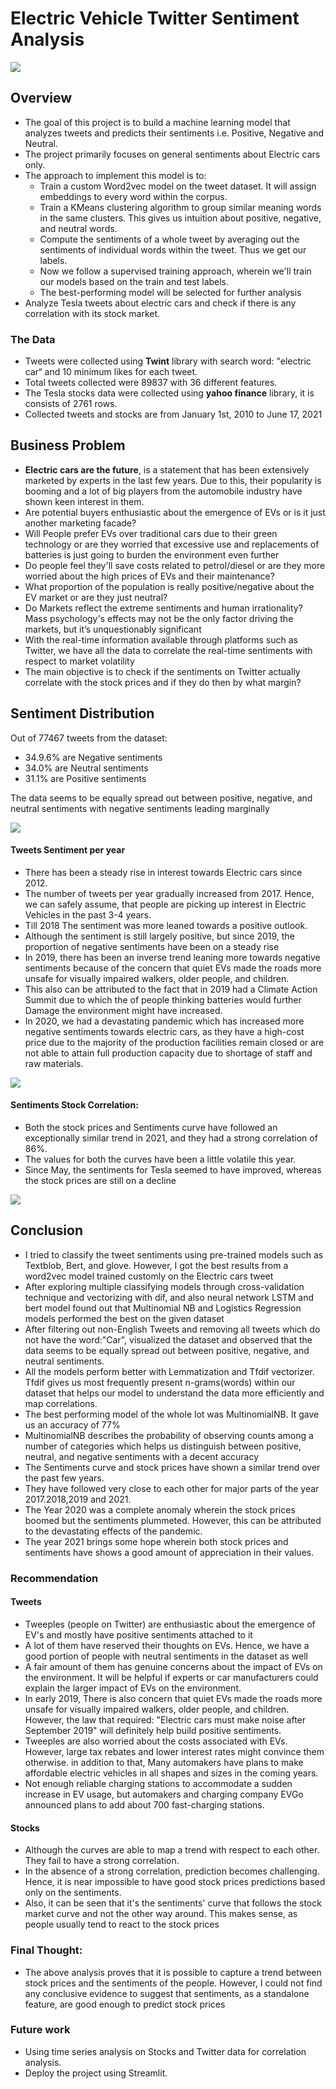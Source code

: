 # Electric Vehicle Twitter Sentiment Analysis

![](images/EV.png)

## Overview
  * The goal of this project is to build a machine learning model that analyzes tweets and predicts their sentiments i.e. Positive, Negative and Neutral.
  * The project primarily focuses on general sentiments about Electric cars only.
  * The approach to implement this model is to:
       <ul>
           <li>Train a custom Word2vec model on the tweet dataset. It will assign embeddings to every word within the corpus.</li>
           <li>Train a KMeans clustering algorithm to group similar meaning words in the same clusters. This gives us intuition about positive, negative, and neutral words.</li>
           <li>Compute the sentiments of a whole tweet by averaging out the sentiments of individual words within the tweet. Thus we get our labels.</li>
           <li> Now we follow a supervised training approach, wherein we'll train our models based on the train and test labels.</li>
           <li>The best-performing model will be selected for further analysis</li>
     </ul>
   *  Analyze Tesla tweets about electric cars and check if there is any correlation with its stock market. 


### The Data
* Tweets were collected using **Twint** library with search word: "electric car“ and 10 minimum likes for each tweet. 
* Total tweets collected were 89837 with 36 different features.
* The Tesla stocks data were collected using **yahoo finance** library, it is consists of 2761 rows.
* Collected tweets and stocks are from January 1st, 2010 to June 17, 2021

## Business Problem

  * **Electric cars are the future**, is a statement that has been extensively marketed by experts in the last few years. Due to this, their popularity is booming and a lot of big players from the automobile industry have shown keen interest in them.
  * Are potential buyers enthusiastic about the emergence of EVs or is it just another marketing facade?
  * Will People prefer EVs over traditional cars due to their green technology or are they worried that excessive use and replacements of batteries is just going to burden the environment even further
  * Do people feel they'll save costs related to petrol/diesel or are they more worried about the high prices of EVs and their maintenance?
  * What proportion of the population is really positive/negative about the EV market or are they  just neutral?
* Do Markets reflect the extreme sentiments and human irrationality? Mass psychology's effects may not be the only factor driving the markets, but it’s unquestionably significant
 * With the real-time information available through platforms such as Twitter, we have all the data to correlate the real-time sentiments with respect to market volatility
 * The main objective is to check if the sentiments on Twitter actually correlate with the stock prices and if they do then by what margin?



## Sentiment Distribution

Out of 77467 tweets from the dataset:
   * 34.9.6% are Negative sentiments
   * 34.0% are Neutral sentiments
   * 31.1% are Positive sentiments
 
The data seems to be equally spread out between positive, negative, and neutral sentiments with negative sentiments leading marginally

![](images/Sentiment_Distribution.png)



#### Tweets Sentiment per year
 * There has been a steady rise in interest towards Electric cars since 2012.
 *  The number of tweets per year gradually increased from 2017. Hence, we can safely assume, that people are picking up interest in Electric Vehicles in the past 3-4 years.
 * Till 2018 The sentiment was more leaned towards a positive outlook.
 * Although the sentiment is still largely positive, but since 2019, the proportion of negative sentiments have been on a steady rise
* In 2019, there has been an inverse trend leaning more towards negative sentiments because of the concern that quiet EVs made the roads more unsafe for visually impaired walkers, older people, and children. 
* This also can be attributed to the fact that in 2019 had a Climate Action Summit due to which the of people thinking batteries would further Damage the environment might have increased.
 *  In 2020, we had a devastating pandemic which has increased more negative sentiments towards electric cars, as  they have a high-cost price due to the majority of the production facilities remain closed or are not able to attain full production capacity due to shortage of staff and raw materials.

![](images/Tweets_per_year.png)

#### Sentiments Stock Correlation:
* Both the stock prices and Sentiments curve have followed an exceptionally similar trend in 2021, and they had a strong correlation of 86%.
* The values for both the curves have been a little volatile this year.
* Since May, the sentiments for Tesla seemed to have improved, whereas the stock prices are still on a decline

![](images/Sentiment_stock%202021.png)


## Conclusion
* I tried to classify the tweet sentiments using pre-trained models such as Textblob, Bert, and glove. However, I got the best results from a word2vec model trained customly on the Electric cars tweet
* After exploring multiple classifying models through cross-validation technique and vectorizing with dif, and also neural network LSTM and bert model found out that Multinomial NB and Logistics Regression models performed the best on the given dataset
* After filtering out non-English Tweets and removing all tweets which do not have the word:"Car", visualized the dataset and observed that the data seems to be equally spread out between positive, negative, and neutral sentiments.
* All the models perform better with Lemmatization and Tfdif vectorizer. Tfdif gives us most frequently present n-grams(words) within our dataset that helps our model to understand the data more efficiently and map correlations.
* The best performing model of the whole lot was MultinomialNB. It gave us an accuracy of 77% 
* MultinomialNB describes the probability of observing counts among a number of categories which helps us distinguish between positive, neutral, and negative sentiments with a decent accuracy
* The Sentiments curve and stock prices have shown a similar trend over the past few years. 
* They have followed very close to each other for major parts of the year 2017.2018,2019 and 2021.
* The Year 2020 was a complete anomaly wherein the stock prices boomed but the sentiments plummeted. However, this can be attributed to the devastating effects of the pandemic.
* The year 2021 brings some hope wherein both stock prices and sentiments have shows a good amount of appreciation in their values.

### Recommendation
#### Tweets
* Tweeples (people on Twitter) are enthusiastic about the emergence of EV's and mostly have positive sentiments attached to it
* A lot of them have reserved their thoughts on EVs. Hence, we have a good portion of people with neutral sentiments in the dataset as well
* A fair amount of them has genuine concerns about the impact of EVs on the environment. It will be helpful if experts or car manufacturers could explain the larger impact of EVs on the environment. 
* In early 2019, There is also concern that quiet EVs made the roads more unsafe for visually impaired walkers, older people, and children. However,  the law that required: "Electric cars must make noise after September 2019"  will definitely help build positive sentiments.
* Tweeples are also worried about the costs associated with EVs. However, large tax rebates and lower interest rates might convince them otherwise. in addition to that, Many automakers have plans to make affordable electric vehicles in all shapes and sizes in the coming years.
* Not enough reliable charging stations to accommodate a sudden increase in EV usage, but automakers and charging company EVGo announced plans to add about 700 fast-charging stations. 
#### Stocks
* Although the curves are able to map a trend with respect to each other. They fail to have a strong correlation.
* In the absence of a strong correlation, prediction becomes challenging. Hence, it is near impossible to have good stock prices predictions based only on the sentiments.
* Also, it can be seen that it's the sentiments' curve that follows the stock market curve and not the other way around. This makes sense, as people usually tend to react to the stock prices

### Final Thought:
* The above analysis proves that it is possible to capture a trend between stock prices and the sentiments of the people. However, I could not find any conclusive evidence to suggest that sentiments, as a standalone feature, are good enough to predict stock prices

### Future work
- Using time series analysis on Stocks and Twitter data for correlation analysis.
- Deploy the project using Streamlit.